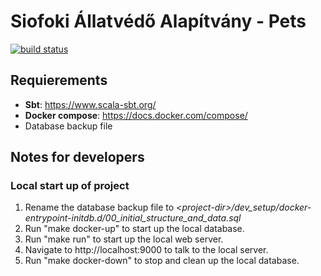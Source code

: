 # Siofoki Állatvédő Alapítvány - Pets
[![build status](https://api.travis-ci.com/mpetruska/siofoki-allatmenhely-pets.svg?branch=main)](https://travis-ci.com/github/mpetruska/siofoki-allatmenhely-pets)

## Requierements

- **Sbt**: https://www.scala-sbt.org/
- **Docker compose**: https://docs.docker.com/compose/
- Database backup file

## Notes for developers

### Local start up of project

1. Rename the database backup file to _&lt;project-dir&gt;/dev_setup/docker-entrypoint-initdb.d/00_initial_structure_and_data.sql_
2. Run "make docker-up" to start up the local database.
3. Run "make run" to start up the local web server.
4. Navigate to http://localhost:9000 to talk to the local server.
5. Run "make docker-down" to stop and clean up the local database.
